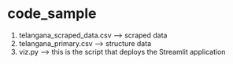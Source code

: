 # code_sample

1. telangana_scraped_data.csv --> scraped data
2. telangana_primary.csv --> structure data
3. viz.py --> this is the script that deploys the Streamlit application 
